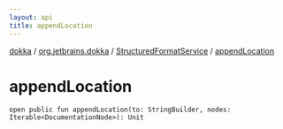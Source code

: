 ```yaml
---
layout: api
title: appendLocation
---
```

[dokka](../../index.html) / [org.jetbrains.dokka](../index.html) / [StructuredFormatService](index.html) / [appendLocation](appendLocation.html)


# appendLocation


```
open public fun appendLocation(to: StringBuilder, nodes: Iterable<DocumentationNode>): Unit
```

